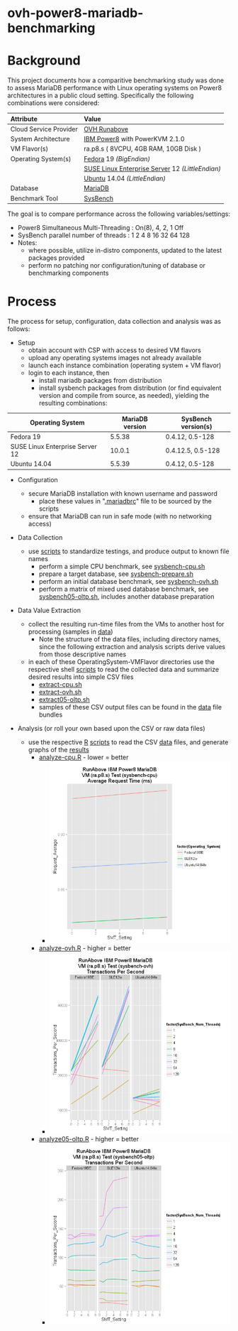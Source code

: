ovh-power8-mariadb-benchmarking
===============================

# Background

This project documents how a comparitive benchmarking study was done to assess MariaDB performance with Linux operating systems on Power8 architectures in a public cloud setting. Specifically the following combinations were considered:

| Attribute | Value |
| :--------- |:----- |
| Cloud Service Provider | [OVH Runabove](https://www.runabove.com/index.xml) |
| System Architecture | [IBM Power8](http://www-03.ibm.com/systems/power/software/linux/) with PowerKVM 2.1.0 |
| VM Flavor(s) | ra.p8.s ( 8VCPU, 4GB RAM, 10GB Disk ) |
| Operating System(s) | [Fedora](http://fedoraproject.org/) 19 *(BigEndian)* |
|                     | [SUSE Linux Enterprise Server](https://www.suse.com/products/server/) 12 *(LittleEndian)* |
|                     | [Ubuntu](http://www.ubuntu.com/server) 14.04 *(LittleEndian)* |
| Database | [MariaDB](https://mariadb.org/) |
| Benchmark Tool | [SysBench](https://launchpad.net/sysbench) |

The goal is to compare performance across the following variables/settings:

* Power8 Simultaneous Multi-Threading : On(8), 4, 2, 1 Off
* SysBench parallel number of threads : 1 2 4 8 16 32 64 128
* Notes:
	* where possible, utilize in-distro components, updated to the latest packages provided
	* perform no patching nor configuration/tuning of database or benchmarking components

# Process

The process for setup, configuration, data collection and analysis was as follows:

* Setup
	* obtain account with CSP with access to desired VM flavors
	* upload any operating systems images not already available
	* launch each instance combination (operating system + VM flavor)
	* login to each instance, then
		* install mariadb packages from distribution
		* install sysbench packages from distribution (or find equivalent version and compile from source, as needed), yielding the resulting combinations:

| Operating System | MariaDB version | SysBench version(s)|
| ---------------- | --------------- | ------------------ |
| Fedora 19 | 5.5.38 | 0.4.12, 0.5-128 |
| SUSE Linux Enterprise Server 12 | 10.0.1 | 0.4.12.5, 0.5-128 |
| Ubuntu 14.04 | 5.5.39 | 0.4.12, 0.5-128 |

* Configuration
	* secure MariaDB installation with known username and password
		* place these values in "[.mariadbrc](./scripts/.mariadbrc)" file to be sourced by the scripts
	* ensure that MariaDB can run in safe mode (with no networking access)

* Data Collection
	* use [scripts](./scripts) to standardize testings, and produce output to known file names
		* perform a simple CPU benchmark, see [sysbench-cpu.sh](./scripts/sysbench-cpu.sh)
		* prepare a target database, see [sysbench-prepare.sh](./scripts/sysbench-prepare.sh)
		* perform an initial database benchmark, see [sysbench-ovh.sh](./scripts/sysbench-ovh.sh)
		* perform a matrix of mixed used database benchmark, see [sysbench05-oltp.sh](./scripts/sysbench05-oltp.sh), includes another database preparation

* Data Value Extraction
	* collect the resulting run-time files from the VMs to another host for processing (samples in [data](./data))
		* Note the structure of the data files, including directory names, since the following extraction and analysis scripts derive values from those descriptive names
	* in each of these OperatingSystem-VMFlavor directories use the respective shell [scripts](./scripts) to read the collected data and summarize desired results into simple CSV files 
		* [extract-cpu.sh](./scripts/extract-cpu.sh)
		* [extract-ovh.sh](./scripts/extract-ovh.sh)
		* [extract05-oltp.sh](./scripts/extract05-oltp.sh)
		* samples of these CSV output files can be found in the [data](./data) file bundles

* Analysis (or roll your own based upon the CSV or raw data files)
	* use the respective [R](http://www.r-project.org/) [scripts](./scripts) to read the CSV [data](./data) files, and generate graphs of the [results](./results)
		* [analyze-cpu.R](./scripts/analyze-cpu.R) - lower = better
			* ![CPU Benchmark](./results/s-cpu.png)
		* [analyze-ovh.R](./scripts/analyze-ovh.R) - higher = better
			* ![MariaDB Benchmark](./results/s-ovh.png)
		* [analyze05-oltp.R](./scripts/analyze05-oltp.R) - higher = better
			* ![OLTP Benchmark](./results/s-oltp.png)
